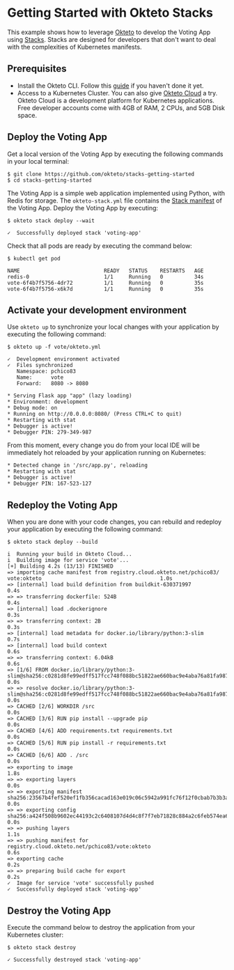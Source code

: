# Getting Started with Okteto Stacks

This example shows how to leverage [Okteto](https://github.com/okteto/okteto) to develop the Voting App using [Stacks](hhttps://okteto.com/docs/cloud/stacks#manifest-reference). Stacks are designed for developers that don't want to deal with the complexities of Kubernetes manifests.

## Prerequisites

- Install the Okteto CLI. Follow this [guide](https://okteto.com/docs/getting-started/installation) if you haven't done it yet.
- Access to a Kubernetes Cluster. You can also give [Okteto Cloud](https://okteto.com/) a try. Okteto Cloud is a development platform for Kubernetes applications. Free developer accounts come with 4GB of RAM, 2 CPUs, and 5GB Disk space.

## Deploy the Voting App

Get a local version of the Voting App by executing the following commands in your local terminal:

```console
$ git clone https://github.com/okteto/stacks-getting-started
$ cd stacks-getting-started
```

The Voting App is a simple web application implemented using Python, with Redis for storage. 
The `okteto-stack.yml` file contains the [Stack manifest](https://okteto.com/docs/cloud/stacks#manifest-reference) of the Voting App.
Deploy the Voting App by executing:


```console
$ okteto stack deploy --wait
```

```console
✓  Successfully deployed stack 'voting-app'
```

Check that all pods are ready by executing the command below:

```console
$ kubectl get pod
```

```console
NAME                           READY   STATUS    RESTARTS   AGE
redis-0                        1/1     Running   0          34s
vote-6f4b7f5756-4dr72          1/1     Running   0          35s
vote-6f4b7f5756-x6k7d          1/1     Running   0          35s
```

## Activate your development environment

Use `okteto up` to synchronize your local changes with your application by executing the following command:

```console
$ okteto up -f vote/okteto.yml
```

```console
✓  Development environment activated
✓  Files synchronized
   Namespace: pchico83
   Name:      vote
   Forward:   8080 -> 8080

* Serving Flask app "app" (lazy loading)
* Environment: development
* Debug mode: on
* Running on http://0.0.0.0:8080/ (Press CTRL+C to quit)
* Restarting with stat
* Debugger is active!
* Debugger PIN: 279-349-987
```

From this moment, every change you do from your local IDE will be immediately hot reloaded by your application running on Kubernetes:

```console
* Detected change in '/src/app.py', reloading
* Restarting with stat
* Debugger is active!
* Debugger PIN: 167-523-127
```

## Redeploy the Voting App

When you are done with your code changes, you can rebuild and redeploy your application by executing the following command:

```console
$ okteto stack deploy --build
```

```console
i  Running your build in Okteto Cloud...
i  Building image for service 'vote'...
[+] Building 4.2s (13/13) FINISHED                                                                                                                              
=> importing cache manifest from registry.cloud.okteto.net/pchico83/   vote:okteto                                      1.0s
=> [internal] load build definition from buildkit-630371997                                                             0.4s
=> => transferring dockerfile: 524B                                                                                     0.4s
=> [internal] load .dockerignore                                                                                        0.3s
=> => transferring context: 2B                                                                                          0.3s
=> [internal] load metadata for docker.io/library/python:3-slim                                                         0.7s
=> [internal] load build context                                                                                        0.6s
=> => transferring context: 6.04kB                                                                                      0.6s
=> [1/6] FROM docker.io/library/python:3-slim@sha256:c0281d8fe99edff517fcc748f088bc51822ae660bac9e4aba76a81fa987fe9e8   0.0s
=> => resolve docker.io/library/python:3-slim@sha256:c0281d8fe99edff517fcc748f088bc51822ae660bac9e4aba76a81fa987fe9e8   0.0s
=> CACHED [2/6] WORKDIR /src                                                                                            0.0s
=> CACHED [3/6] RUN pip install --upgrade pip                                                                           0.0s
=> CACHED [4/6] ADD requirements.txt requirements.txt                                                                   0.0s
=> CACHED [5/6] RUN pip install -r requirements.txt                                                                     0.0s
=> CACHED [6/6] ADD . /src                                                                                              0.0s
=> exporting to image                                                                                                   1.8s
=> => exporting layers                                                                                                  0.0s
=> => exporting manifest sha256:23567b4fef520ef1fb356cacad163e019c06c5942a991fc76f12f0cbab7b3b3a                        0.0s
=> => exporting config sha256:a424f508b9602ec44193c2c6408107d4d4c8f7f7eb71828c884a2c6feb574ea6                          0.0s
=> => pushing layers                                                                                                    1.1s
=> => pushing manifest for registry.cloud.okteto.net/pchico83/vote:okteto                                               0.6s
=> exporting cache                                                                                                      0.2s
=> => preparing build cache for export                                                                                  0.2s
✓  Image for service 'vote' successfully pushed
✓  Successfully deployed stack 'voting-app'
```

## Destroy the Voting App

Execute the command below to destroy the application from your Kubernetes cluster:

```console
$ okteto stack destroy
```

```console
✓ Successfully destroyed stack 'voting-app'
```